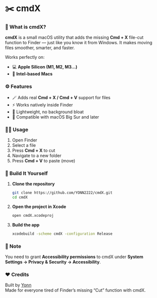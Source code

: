 # ✂️ cmdX

### 🧩 What is cmdX?

**cmdX** is a small macOS utility that adds the missing **Cmd + X** file-cut function to Finder — just like you know it from Windows. It makes moving files smoother, smarter, and faster.

Works perfectly on:
- 💻 **Apple Silicon (M1, M2, M3…)**
- 🧠 **Intel-based Macs**

### ⚙️ Features

- 🪄 Adds real **Cmd + X / Cmd + V** support for files  
- ⚡ Works natively inside Finder  
- 🧱 Lightweight, no background bloat  
- 🎯 Compatible with macOS Big Sur and later  

### 🧑‍💻 Usage

1. Open Finder  
2. Select a file  
3. Press **Cmd + X** to cut  
4. Navigate to a new folder  
5. Press **Cmd + V** to paste (move)  

### 🧰 Build It Yourself

1. **Clone the repository**
   ```bash
   git clone https://github.com/YONN2222/cmdX.git
   cd cmdX
   ```

2. **Open the project in Xcode**
   ```bash
   open cmdX.xcodeproj
   ```

3. **Build the app**
   ```bash
   xcodebuild -scheme cmdX -configuration Release
   ```

### 🧠 Note

You need to grant **Accessibility permissions** to cmdX under **System Settings → Privacy & Security → Accessibility**.

### ❤️ Credits

Built by [Yonn](https://github.com/YONN2222)  
Made for everyone tired of Finder’s missing “Cut” function with cmdX.
